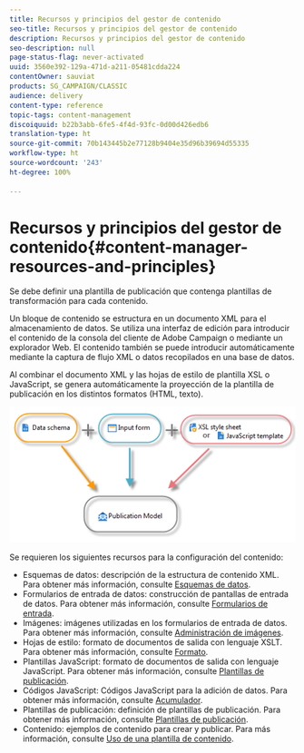 ```yaml
---
title: Recursos y principios del gestor de contenido
seo-title: Recursos y principios del gestor de contenido
description: Recursos y principios del gestor de contenido
seo-description: null
page-status-flag: never-activated
uuid: 3560e392-129a-471d-a211-05481cdda224
contentOwner: sauviat
products: SG_CAMPAIGN/CLASSIC
audience: delivery
content-type: reference
topic-tags: content-management
discoiquuid: b22b3abb-6fe5-4f4d-93fc-0d00d426edb6
translation-type: ht
source-git-commit: 70b143445b2e77128b9404e35d96b39694d55335
workflow-type: ht
source-wordcount: '243'
ht-degree: 100%

---
```



# Recursos y principios del gestor de contenido{#content-manager-resources-and-principles}

Se debe definir una plantilla de publicación que contenga plantillas de transformación para cada contenido.

Un bloque de contenido se estructura en un documento XML para el almacenamiento de datos. Se utiliza una interfaz de edición para introducir el contenido de la consola del cliente de Adobe Campaign o mediante un explorador Web. El contenido también se puede introducir automáticamente mediante la captura de flujo XML o datos recopilados en una base de datos.

Al combinar el documento XML y las hojas de estilo de plantilla XSL o JavaScript, se genera automáticamente la proyección de la plantilla de publicación en los distintos formatos (HTML, texto).

![](assets/d_ncs_content_process.png)

Se requieren los siguientes recursos para la configuración del contenido:

* Esquemas de datos: descripción de la estructura de contenido XML. Para obtener más información, consulte [Esquemas de datos](../../delivery/using/data-schemas.md).
* Formularios de entrada de datos: construcción de pantallas de entrada de datos. Para obtener más información, consulte [Formularios de entrada](../../delivery/using/input-forms.md).
* Imágenes: imágenes utilizadas en los formularios de entrada de datos. Para obtener más información, consulte [Administración de imágenes](../../delivery/using/formatting.md#image-management).
* Hojas de estilo: formato de documentos de salida con lenguaje XSLT. Para obtener más información, consulte [Formato](../../delivery/using/formatting.md).
* Plantillas JavaScript: formato de documentos de salida con lenguaje JavaScript. Para obtener más información, consulte [Plantillas de publicación](../../delivery/using/publication-templates.md).
* Códigos JavaScript: Códigos JavaScript para la adición de datos. Para obtener más información, consulte [Acumulador](../../delivery/using/publication-templates.md#aggregator).
* Plantillas de publicación: definición de plantillas de publicación. Para obtener más información, consulte [Plantillas de publicación](../../delivery/using/publication-templates.md).
* Contenido: ejemplos de contenido para crear y publicar. Para más información, consulte [Uso de una plantilla de contenido](../../delivery/using/using-a-content-template.md).
